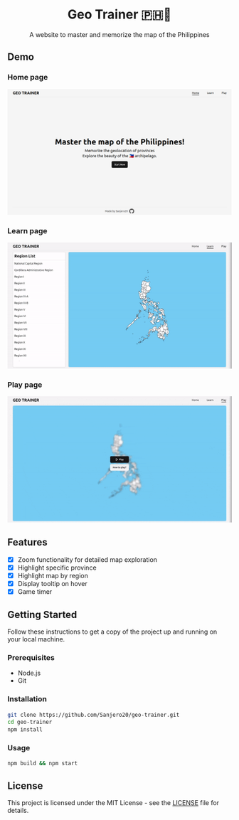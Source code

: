 <div align="center">
  <h1> Geo Trainer 🇵🇭📌 </h1>
  <p>A website to master and memorize the map of the Philippines</p>
</div>

## Demo

### Home page

![](.github/screenshots/home-page.png)

### Learn page

![](.github/demo/learn-demo.gif)

### Play page

![](.github/demo/play-demo.gif)

## Features

- [x] Zoom functionality for detailed map exploration
- [x] Highlight specific province
- [x] Highlight map by region
- [x] Display tooltip on hover
- [x] Game timer

## Getting Started

Follow these instructions to get a copy of the project up and running on your local machine.

### Prerequisites

- Node.js
- Git

### Installation

```bash
git clone https://github.com/Sanjero20/geo-trainer.git
cd geo-trainer
npm install
```

### Usage

```bash
npm build && npm start
```

## License

This project is licensed under the MIT License - see the [LICENSE](./LICENSE) file for details.
